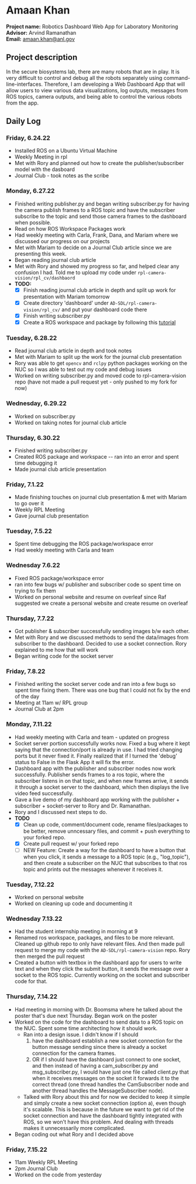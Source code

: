 # Amaan Khan

**Project name:** Robotics Dashboard Web App for Laboratory Monitoring   
**Advisor:** Arvind Ramanathan   
**Email:** amaan.khan@anl.gov   

## Project description
In the secure biosystems lab, there are many robots that are in play. It is very difficult to control and debug all the robots separately using command-line-interfaces. Therefore, I am developing a Web Dashboard App that will allow users to view various data visualizations, log outputs, messages from ROS topics, camera outputs, and being able to control the various robots from the app.

## Daily Log

### Friday, 6.24.22
* Installed ROS on a Ubuntu Virtual Machine
* Weekly Meeting in rpl
* Met with Rory and planned out how to create the publisher/subscriber model with the dasboard
* Journal Club - took notes as the scribe

### Monday, 6.27.22
* Finished writing publisher.py and began writing subscriber.py for having the camera publish frames to a ROS topic and have the subscriber subscribe to the topic and send those camera frames to the dashboard when possible.
* Read on how ROS Workspace Packages work
* Had weekly meeting with Carla, Frank, Dana, and Mariam where we discussed our progress on our projects
* Met with Mariam to decide on a Journal Club article since we are presenting this week.
* Began reading journal club article
* Met with Rory and showed my progress so far, and helped clear any confusion I had. Told me to upload my code under `rpl-camera-vision/rpl_cv/dashbaord`
* **TODO:**    
  - [x] Finish reading journal club article in depth and split up work for presentation with Mariam tomorrow
  - [x] Create directory 'dashboard' under `AD-SDL/rpl-camera-vision/rpl_cv/` and put your dashboard code there
  - [x] Finish writing subscriber.py
  - [x] Create a ROS workspace and package by following this [tutorial](https://docs.ros.org/en/foxy/Tutorials/Beginner-Client-Libraries/Creating-A-Workspace/Creating-A-Workspace.html#new-directory)

### Tuesday, 6.28.22
* Read journal club article in depth and took notes
* Met with Mariam to split up the work for the journal club presentation
* Rory was able to get `opencv` and `rclpy` python packages working on the NUC so I was able to test out my code and debug issues
* Worked on writing subscriber.py and moved code to rpl-camera-vision repo (have not made a pull request yet - only pushed to my fork for now)

### Wednesday, 6.29.22
* Worked on subscriber.py
* Worked on taking notes for journal club article

### Thursday, 6.30.22
* Finished writing subscriber.py
* Created ROS package and workspace -- ran into an error and spent time debugging it
* Made journal club article presentation

### Friday, 7.1.22
* Made finishing touches on journal club presentation & met with Mariam to go over it
* Weekly RPL Meeting
* Gave journal club presentation

### Tuesday, 7.5.22
* Spent time debugging the ROS package/workspace error
* Had weekly meeting with Carla and team

### Wednesday 7.6.22
* Fixed ROS package/workspace error
* ran into few bugs w/ publisher and subscriber code so spent time on trying to fix them
* Worked on personal website and resume on overleaf since Raf suggested we create a personal website and create resume on overleaf

### Thursday, 7.7.22
* Got publisher & subscriber successfully sending images b/w each other. 
* Met with Rory and we discussed methods to send the data/images from subscriber to the dashboard. Decided to use a socket connection. Rory explained to me how that will work
* Began writing code for the socket server

### Friday, 7.8.22
* Finished writing the socket server code and ran into a few bugs so spent time fixing them. There was one bug that I could not fix by the end of the day
* Meeting at 11am w/ RPL group
* Journal Club at 2pm

### Monday, 7.11.22
* Had weekly meeting with Carla and team - updated on progress
* Socket server portion successfully works now. Fixed a bug where it kept saying that the connection/port is already in use. I had tried changing ports but it never fixed it. Finally realized that if I turned the 'debug' status to False in the Flask App it will fix the error. 
* Dashboard app with the publisher and subscriber nodes now work successfully. Publisher sends frames to a ros topic, where the subscriber listens in on that topic, and when new frames arrive, it sends it through a socket server to the dashboard, which then displays the live video feed successfully.
* Gave a live demo of my dashboard app working with the publisher + subscriber + socket-server to Rory and Dr. Ramanathan.
* Rory and I discussed next steps to do.
* **TODO**    
  - [x] Clean up code, comment/document code, rename files/packages to be better, remove unncessary files, and commit + push everything to your forked repo.    
  - [x] Create pull request w/ your forked repo   
  - [ ] NEW Feature: Create a way for the dashboard to have a button that when you click, it sends a message to a ROS topic (e.g., "log_topic"), and then create a subscriber on the NUC that subscribes to that ros topic and prints out the messages whenever it receives it.   

### Tuesday, 7.12.22
* Worked on personal website
* Worked on cleaning up code and documenting it

### Wednesday 7.13.22
* Had the student internship meeting in morning at 9
* Renamed ros workspace, packages, and files to be more relevant. Cleaned up github repo to only have relevant files. And then made pull request to merge my code with the `AD-SDL/rpl-camera-vision` repo. Rory then merged the pull request
* Created a button with textbox in the dashboard app for users to write text and when they click the submit button, it sends the message over a socket to the ROS topic. Currently working on the socket and subscriber code for that.

### Thursday, 7.14.22
* Had meeting in morning with Dr. Boomsma where he talked about the poster that's due next Thursday. Began work on the poster
* Worked on the code for the dashboard to send data to a ROS topic on the NUC. Spent some time architecting how it should work.
  * Ran into a design issue. I didn't know if I should 
    1. have the dashboard establish a new socket connection for the button message sending since there is already a socket connection for the camera frames. 
    2. OR if I should have the dashboard just connect to one socket, and then instead of having a cam_subscriber.py and msg_subscriber.py, I would have just one file called client.py that when it receives messages on the socket it forwards it to the correct thread (one thread handles the CamSubscriber node and another thread handles the MessageSubscriber node). 
  * Talked with Rory about this and for now we decided to keep it simple and simply create a new socket connection (option a), even though it's scalable. This is because in the future we want to get rid of the socket connection and have the dashboard tightly integrated with ROS, so we won't have this problem. And dealing with threads makes it unnecessarily more complicated.
* Began coding out what Rory and I decided above

### Friday, 7.15.22
* 11am Weekly RPL Meeting
* 2pm Journal Club
* Worked on the code from yesterday
